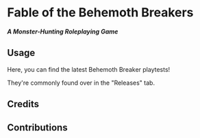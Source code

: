 # Fable of the Behemoth Breakers  
***A Monster-Hunting Roleplaying Game***
## **Usage**
Here, you can find the latest Behemoth Breaker playtests! 

They're commonly found over in the "Releases" tab.

## **Credits**
## **Contributions**
